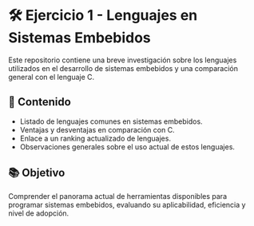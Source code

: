 # 🛠️ Ejercicio 1 - Lenguajes en Sistemas Embebidos

Este repositorio contiene una breve investigación sobre los lenguajes utilizados en el desarrollo de sistemas embebidos y una comparación general con el lenguaje C.

## 📄 Contenido

- Listado de lenguajes comunes en sistemas embebidos.
- Ventajas y desventajas en comparación con C.
- Enlace a un ranking actualizado de lenguajes.
- Observaciones generales sobre el uso actual de estos lenguajes.

## 📚 Objetivo

Comprender el panorama actual de herramientas disponibles para programar sistemas embebidos, evaluando su aplicabilidad, eficiencia y nivel de adopción.
